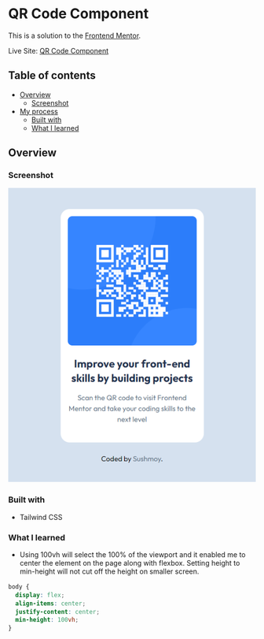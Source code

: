 # QR Code Component

This is a solution to the [Frontend Mentor](https://www.frontendmentor.io/solutions/css-css-flexbox-html-tBHfY8Pkwn).

Live Site: [QR Code Component](https://sushcod3.github.io/qr-code-component/)

## Table of contents

- [Overview](#overview)
  - [Screenshot](#screenshot)
- [My process](#my-process)
  - [Built with](#built-with)
  - [What I learned](#what-i-learned)

## Overview

### Screenshot

![screenshot](./images/screenshot.png)

### Built with

- Tailwind CSS

### What I learned

- Using 100vh will select the 100% of the viewport and it enabled me to center the element on the page along with flexbox. Setting height to min-height will not cut off the height on smaller screen.

```css
body {
  display: flex;
  align-items: center;
  justify-content: center;
  min-height: 100vh;
}

```
